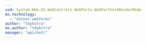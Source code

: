 ```yaml
---
uid: System.Web.UI.WebControls.WebParts.WebPartVerbRenderMode
ms.technology: 
  - "dotnet-webforms"
author: "tdykstra"
ms.author: "tdykstra"
manager: "wpickett"
---
```

